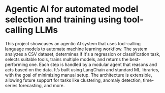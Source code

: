 # Agentic AI for automated model selection and training using tool-calling LLMs 
This project showcases an agentic AI system that uses tool-calling language models to automate machine learning workflow. The system analyzes a CSV dataset, determines if it's a regression or classification task, selects suitable tools, trains multiple models, and returns the best-performing one. Each step is handled by a modular agent that reasons and acts based on the data. It’s built using LangChain and standard ML libraries, with the goal of minimizing manual setup. The architecture is extensible, allowing future support for tasks like clustering, anomaly detection, time-series forecasting, and more.
